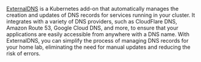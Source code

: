[ExternalDNS](https://github.com/kubernetes-sigs/external-dns) is a Kubernetes add-on that automatically manages the creation and updates of DNS records for services running in your cluster. It integrates with a variety of DNS providers, such as CloudFlare DNS, Amazon Route 53, Google Cloud DNS, and more, to ensure that your applications are easily accessible from anywhere with a DNS name. With ExternalDNS, you can simplify the process of managing DNS records for your home lab, eliminating the need for manual updates and reducing the risk of errors.